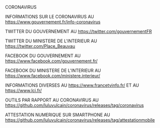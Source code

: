 CORONAVIRUS

INFORMATIONS SUR LE CORONAVIRUS AU https://www.gouvernement.fr/info-coronavirus

TWITTER DU GOUVERNEMENT AU https://twitter.com/gouvernementFR

TWITTER DU MINISTERE DE L'INTERIEUR AU https://twitter.com/Place_Beauvau

FACEBOOK DU GOUVERNEMENT AU https://www.facebook.com/gouvernement.fr/

FACEBOOK DU MINISTERE DE L'INTERIEUR AU https://www.facebook.com/ministere.interieur/

INFORMATIONS DIVERSES AU https://www.francetvinfo.fr/ ET AU https://www.lci.fr/ 

OUTILS PAR RAPPORT AU CORONAVIRUS AU https://github.com/luluvulcain/coronavirus/releases/tag/coronavirus

ATTESTATION NUMERIQUE SUR SMARTPHONE AU https://github.com/luluvulcain/coronavirus/releases/tag/attestationmobile



